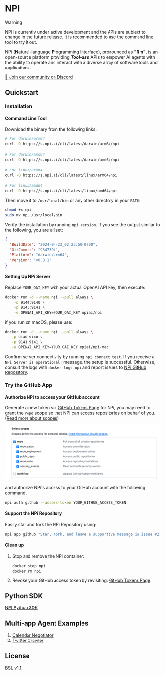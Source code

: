 # NPI

> [!WARNING]
> NPi is currently under active development and the APIs are subject to change in the future release. It is recommended
> to use the command line tool to try it out.

NPi (**N**atural-language **P**rogramming **I**nterface), pronounced as **"N π"**, is an open-source platform providing
**_Tool-use_** APIs to empower AI agents with the ability to operate and interact with a diverse array of software tools
and applications.

[📢 Join our community on Discord](https://discord.gg/MQTuXtbj)

## Quickstart

### Installation

#### Command Line Tool

Download the binary from the following links.

```sh
# For darwin/arm64
curl -O https://s.npi.ai/cli/latest/darwin/arm64/npi

# For darwin/amd64
curl -O https://s.npi.ai/cli/latest/darwin/amd64/npi

# For linux/arm64
curl -O https://s.npi.ai/cli/latest/linux/arm64/npi

# For linux/amd64
curl -O https://s.npi.ai/cli/latest/linux/amd64/npi

```

Then move it to `/usr/local/bin` or any other directory in your `PATH`:

```sh
chmod +x npi
sudo mv npi /usr/local/bin
```

Verify the installation by running `npi version`. If you see the output similar to the following, you are all set:

```json
{
  "BuildDate": "2024-04-23_02:23:50-0700",
  "GitCommit": "934739f",
  "Platform": "darwin/arm64",
  "Version": "v0.0.1"
}
```

#### Setting Up NPi Server

Replace `YOUR_OAI_KEY` with your actual OpenAI API Key, then execute:

```sh
docker run -d --name npi --pull always \
    -p 9140:9140 \
    -p 9141:9141 \
    -e OPENAI_API_KEY=YOUR_OAI_KEY npiai/npi
```

if you run on macOS, please use:

```sh
docker run -d --name npi --pull always \
   -p 9140:9140 \
   -p 9141:9141 \
   -e OPENAI_API_KEY=YOUR_OAI_KEY npiai/npi-mac
```

Confirm server connectivity by running `npi connect test`. If you receive a `NPi Server is operational!` message, the
setup is
successful. Otherwise, consult the logs with `docker logs npi` and report issues
to [NPi GitHub Repository](https://github.com/npi-ai/npi/issues/new).

### Try the GitHub App

#### Authorize NPi to access your GitHub account

Generate a new token via [GitHub Tokens Page](https://github.com/settings/tokens) for NPi, you may need to grant the `repo` scope so that NPi can access
repositories on behalf of
you. ([Read more about scopes](https://docs.github.com/en/apps/oauth-apps/building-oauth-apps/scopes-for-oauth-apps))

![img.png](docs/assets/github-token-grant-repo.png)

and authorize NPi's access to your GitHub account with the following command.
```sh
npi auth github --access-token YOUR_GITHUB_ACCESS_TOKEN
```

#### Support the NPi Repository

Easily star and fork the NPi Repository using:

```sh
npi app github "Star, fork, and leave a supportive message in issue #27 of npi-ai/npi"
```

#### Clean up

1. Stop and remove the NPi container:
    ```sh
    docker stop npi
    docker rm npi
    ```
2. Revoke your GitHub access token by revisiting: [GitHub Tokens Page](https://github.com/settings/tokens).

## Python SDK

[NPI Python SDK](https://github.com/npi-ai/client-python)

## Multi-app Agent Examples

1. [Calendar Negotiator](examples/calendar_negotiator/main.py)
2. [Twitter Crawler](examples/twitter_crawler/main.py)

## License

[BSL v1.1](LICENSE).
